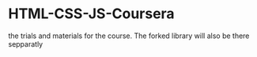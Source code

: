 # HTML-CSS-JS-Coursera
the trials and materials for the course. The forked library will also be there sepparatly
